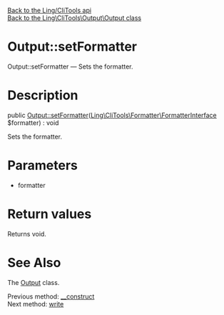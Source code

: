 [Back to the Ling/CliTools api](https://github.com/lingtalfi/CliTools/blob/master/doc/api/Ling/CliTools.md)<br>
[Back to the Ling\CliTools\Output\Output class](https://github.com/lingtalfi/CliTools/blob/master/doc/api/Ling/CliTools/Output/Output.md)


Output::setFormatter
================



Output::setFormatter — Sets the formatter.




Description
================


public [Output::setFormatter](https://github.com/lingtalfi/CliTools/blob/master/doc/api/Ling/CliTools/Output/Output/setFormatter.md)([Ling\CliTools\Formatter\FormatterInterface](https://github.com/lingtalfi/CliTools/blob/master/doc/api/Ling/CliTools/Formatter/FormatterInterface.md) $formatter) : void




Sets the formatter.




Parameters
================


- formatter

    


Return values
================

Returns void.








See Also
================

The [Output](https://github.com/lingtalfi/CliTools/blob/master/doc/api/Ling/CliTools/Output/Output.md) class.

Previous method: [__construct](https://github.com/lingtalfi/CliTools/blob/master/doc/api/Ling/CliTools/Output/Output/__construct.md)<br>Next method: [write](https://github.com/lingtalfi/CliTools/blob/master/doc/api/Ling/CliTools/Output/Output/write.md)<br>

